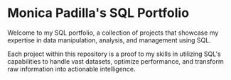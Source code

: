 # Monica Padilla's SQL Portfolio

Welcome to my SQL portfolio, a collection of projects that showcase my expertise in data manipulation, analysis, and management using SQL.

Each project within this repository is a proof to my skills in utilizing SQL's capabilities to handle vast datasets, optimize performance, and transform raw information into actionable intelligence.
